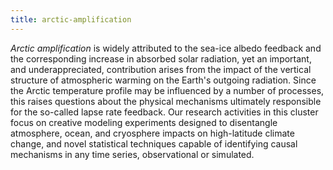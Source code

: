 ```yaml
---
title: arctic-amplification 
---
```


<!-- A 75-100 word paragraph describing the motivation behind these projects -->

*Arctic amplification* is widely attributed to the sea-ice albedo feedback and the corresponding increase in absorbed solar radiation, yet an important, and underappreciated, contribution arises from the impact of the vertical structure of atmospheric warming on the Earth's outgoing radiation. Since the Arctic temperature profile may be influenced by a number of processes, this raises questions about the physical mechanisms ultimately responsible for the so-called lapse rate feedback. Our research activities in this cluster focus on creative modeling experiments designed to disentangle atmosphere, ocean, and cryosphere impacts on high-latitude climate change, and novel statistical techniques capable of identifying causal mechanisms in any time series, observational or simulated.
